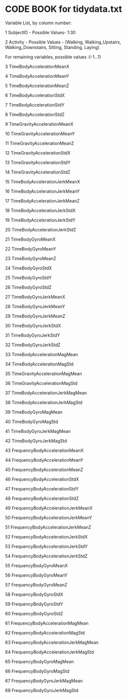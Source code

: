 CODE BOOK for tidydata.txt
=================

Variable List, by column number:


1   SubjectID - Possible Values-  1:30 

2   Activity - Possible Values - (Walking, Walking_Upstairs, Walking_Downstairs, Sitting, Standing, Laying)

For remaining variables, possible values :(-1...1)

3  TimeBodyAccelerationMeanX

4	TimeBodyAccelerationMeanY

5	TimeBodyAccelerationMeanZ

6	TimeBodyAccelerationStdX

7	TimeBodyAccelerationStdY

8	TimeBodyAccelerationStdZ

9	TimeGravityAccelerationMeanX

10	TimeGravityAccelerationMeanY

11	TimeGravityAccelerationMeanZ

12	TimeGravityAccelerationStdX

13	TimeGravityAccelerationStdY

14	TimeGravityAccelerationStdZ

15	TimeBodyAccelerationJerkMeanX

16	TimeBodyAccelerationJerkMeanY

17	TimeBodyAccelerationJerkMeanZ

18	TimeBodyAccelerationJerkStdX

19	TimeBodyAccelerationJerkStdY

20	TimeBodyAccelerationJerkStdZ

21	TimeBodyGyroMeanX

22	TimeBodyGyroMeanY

23	TimeBodyGyroMeanZ

24	TimeBodyGyroStdX

25	TimeBodyGyroStdY

26	TimeBodyGyroStdZ

27	TimeBodyGyroJerkMeanX

28	TimeBodyGyroJerkMeanY

29	TimeBodyGyroJerkMeanZ

30	TimeBodyGyroJerkStdX

31	TimeBodyGyroJerkStdY

32	TimeBodyGyroJerkStdZ

33	TimeBodyAccelerationMagMean

34	TimeBodyAccelerationMagStd

35	TimeGravityAccelerationMagMean

36	TimeGravityAccelerationMagStd

37	TimeBodyAccelerationJerkMagMean

38	TimeBodyAccelerationJerkMagStd

39	TimeBodyGyroMagMean

40	TimeBodyGyroMagStd

41	TimeBodyGyroJerkMagMean

42	TimeBodyGyroJerkMagStd

43	FrequencyBodyAccelerationMeanX

44	FrequencyBodyAccelerationMeanY

45	FrequencyBodyAccelerationMeanZ

46	FrequencyBodyAccelerationStdX

47	FrequencyBodyAccelerationStdY

48	FrequencyBodyAccelerationStdZ

49	FrequencyBodyAccelerationJerkMeanX

50	FrequencyBodyAccelerationJerkMeanY

51	FrequencyBodyAccelerationJerkMeanZ

52	FrequencyBodyAccelerationJerkStdX

53	FrequencyBodyAccelerationJerkStdY

54	FrequencyBodyAccelerationJerkStdZ

55	FrequencyBodyGyroMeanX

56	FrequencyBodyGyroMeanY

57	FrequencyBodyGyroMeanZ

58	FrequencyBodyGyroStdX

59	FrequencyBodyGyroStdY

60	FrequencyBodyGyroStdZ

61	FrequencyBodyAccelerationMagMean

62	FrequencyBodyAccelerationMagStd

63	FrequencyBodyAccelerationJerkMagMean

64	FrequencyBodyAccelerationJerkMagStd

65	FrequencyBodyGyroMagMean

66	FrequencyBodyGyroMagStd

67	FrequencyBodyGyroJerkMagMean

68	FrequencyBodyGyroJerkMagStd
